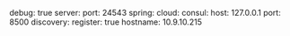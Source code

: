 debug: true
server:
  port: 24543
spring:
  cloud:
    consul:
      host: 127.0.0.1
      port: 8500
      discovery:
        register: true
        hostname: 10.9.10.215
